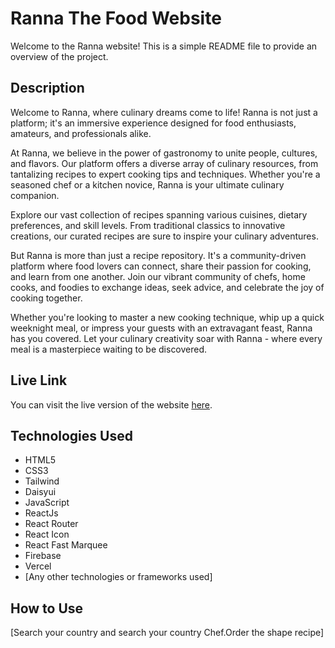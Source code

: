 # Ranna The Food Website

Welcome to the Ranna website! This is a simple README file to provide an overview of the project.

## Description

Welcome to Ranna, where culinary dreams come to life! Ranna is not just a platform; it's an immersive experience designed for food enthusiasts, amateurs, and professionals alike.

At Ranna, we believe in the power of gastronomy to unite people, cultures, and flavors. Our platform offers a diverse array of culinary resources, from tantalizing recipes to expert cooking tips and techniques. Whether you're a seasoned chef or a kitchen novice, Ranna is your ultimate culinary companion.

Explore our vast collection of recipes spanning various cuisines, dietary preferences, and skill levels. From traditional classics to innovative creations, our curated recipes are sure to inspire your culinary adventures.

But Ranna is more than just a recipe repository. It's a community-driven platform where food lovers can connect, share their passion for cooking, and learn from one another. Join our vibrant community of chefs, home cooks, and foodies to exchange ideas, seek advice, and celebrate the joy of cooking together.

Whether you're looking to master a new cooking technique, whip up a quick weeknight meal, or impress your guests with an extravagant feast, Ranna has you covered. Let your culinary creativity soar with Ranna - where every meal is a masterpiece waiting to be discovered.

## Live Link

You can visit the live version of the website [here](https://ranna-firebase-authentication.web.app).

## Technologies Used

- HTML5
- CSS3
- Tailwind
- Daisyui
- JavaScript
- ReactJs
- React Router
- React Icon
- React Fast Marquee
- Firebase
- Vercel
- [Any other technologies or frameworks used]

## How to Use

[Search your country and search your country Chef.Order the shape recipe]
